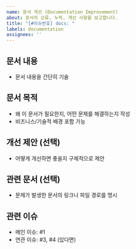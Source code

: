 ```yaml
---
name: 문서 개선 (Documentation Improvement)
about: 문서의 오류, 누락, 개선 사항을 보고합니다.
title: "[#이슈번호] docs: "
labels: documentation
assignees: ''
---
```


## 문서 내용

- 문서 내용을 간단히 기술

## 문서 목적

- 왜 이 문서가 필요한지, 어떤 문제를 해결하는지 작성
- 비즈니스/기술적 배경 포함 가능

## 개선 제안 (선택)

- 어떻게 개선하면 좋을지 구체적으로 제안

## 관련 문서 (선택)

- 문제가 발생한 문서의 링크나 파일 경로를 명시

## 관련 이슈

- 메인 이슈: #1
- 연관 이슈: #3, #4 (있다면)